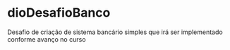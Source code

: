 # dioDesafioBanco
Desafio de criação de sistema bancário simples que irá ser implementado conforme avanço no curso
